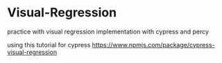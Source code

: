 # Visual-Regression
practice with visual regression implementation with cypress and percy

using this tutorial for cypress https://www.npmjs.com/package/cypress-visual-regression
